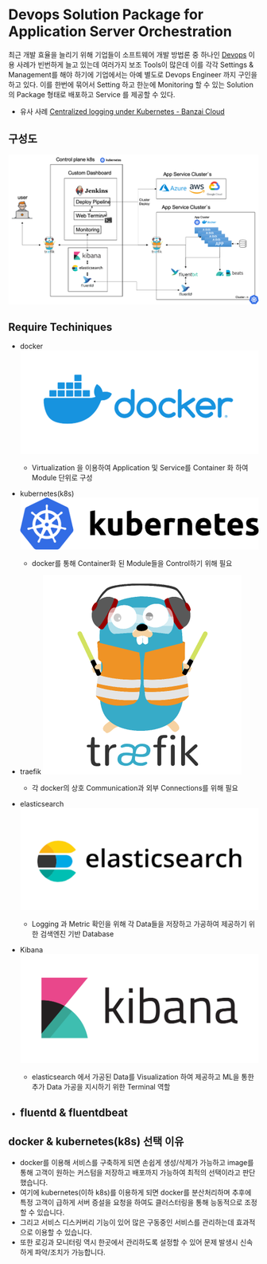 # Devops Solution Package for Application Server Orchestration

최근 개발 효율을 늘리기 위해 기업들이 소프트웨어 개발 방법론 중 하나인 [Devops](https://aws.amazon.com/ko/devops/what-is-devops/) 이용 사례가 빈번하게 늘고 있는데 여러가지 보조 Tools이 많은데 이를 각각 Settings & Management를 해야 하기에 기업에서는 아예 별도로 Devops Engineer 까지 구인을 하고 있다. 이를 한번에 묶어서 Setting 하고 한눈에 Monitoring 할 수 있는 Solution 의 Package 형태로 배포하고 Service 를 제공할 수 있다.

-   유사 사례 [Centralized logging under Kubernetes - Banzai Cloud](https://banzaicloud.com/blog/k8s-logging/)

##  구성도
![구성도](./구성도.png)

## Require Techiniques

-   docker
   ![docker](docker_logo.png)
    -   Virtualization 을 이용하여 Application 및 Service를 Container 화 하여 Module 단위로 구성

-   kubernetes(k8s)
   ![k8s](kube.png)
    -   docker를 통해 Container화 된 Module들을 Control하기 위해 필요

-   traefik
   ![traefik](traefik.png)
    -   각 docker의 상호 Communication과 외부 Connections를 위해 필요

-   elasticsearch
    ![elastic](elasticsearch.png)
    -   Logging 과 Metric 확인을 위해 각 Data들을 저장하고 가공하여 제공하기 위한 검색엔진 기반 Database

-   Kibana
   ![kibana](Kibana.png)
    -   elasticsearch 에서 가공된 Data를 Visualization 하여 제공하고 ML을 통한 추가 Data 가공을 지시하기 위한 Terminal 역할

-   fluentd & fluentdbeat
    -   

##  docker & kubernetes(k8s) 선택 이유
-   docker를 이용해 서비스를 구축하게 되면 손쉽게 생성/삭제가 가능하고 image를 통해 고객이 원하는 커스텀을 저장하고 배포까지 가능하여 최적의 선택이라고 판단했습니다. 
-   여기에 kubernetes(이하 k8s)를 이용하게 되면 docker를 분산처리하며 추후에 특정 고객이 급하게 서버 증설을 요청을 하여도 클러스터링을 통해 능동적으로 조정할 수 있습니다. 
-   그리고 서비스 디스커버리 기능이 있어 많은 구동중인 서비스를 관리하는데 효과적으로 이용할 수 있습니다. 
-   또한 로깅과 모니터링 역시 한곳에서 관리하도록 설정할 수 있어 문제 발생시 신속하게 파악/조치가 가능합니다.
